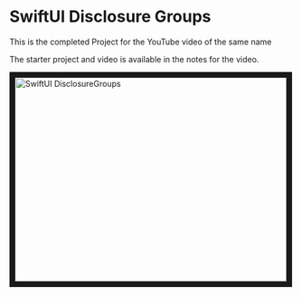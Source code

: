 # SwiftUI Disclosure Groups

This is the completed Project for the YouTube video of the same name

The starter project and video is available in the notes for the video.

<a href="http://www.youtube.com/watch?feature=player_embedded&v=CmzXYTEv3KM
" target="_blank"><img src="http://img.youtube.com/vi/CmzXYTEv3KM/0.jpg" 
alt="SwiftUI DisclosureGroups" width="480" height="360" border="10" /></a>

